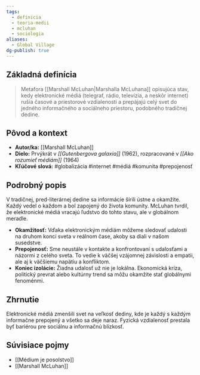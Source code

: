 ```yaml
---
tags:
  - definicia
  - teoria-medii
  - mcluhan
  - sociologia
aliases:
  - Global Village
dg-publish: true
---
```

## Základná definícia

> Metafora [[Marshall McLuhan|Marshalla McLuhana]] opisujúca stav, kedy elektronické médiá (telegraf, rádio, televízia, a neskôr internet) rušia časové a priestorové vzdialenosti a prepájajú celý svet do jedného informačného a sociálneho priestoru, podobného tradičnej dedine.

## Pôvod a kontext

* **Autor/ka:** [[Marshall McLuhan]]
* **Dielo:** Prvýkrát v *[[Gutenbergova galaxia]]* (1962), rozpracované v *[[Ako rozumieť médiám]]* (1964)
* **Kľúčové slová:** #globalizácia #internet #médiá #komunita #prepojenosť

## Podrobný popis

V tradičnej, pred-literárnej dedine sa informácie šírili ústne a okamžite. Každý vedel o každom a bol zapojený do života komunity. McLuhan tvrdil, že elektronické médiá vracajú ľudstvo do tohto stavu, ale v globálnom meradle.

* **Okamžitosť:** Vďaka elektronickým médiám môžeme sledovať udalosti na druhom konci sveta v reálnom čase, akoby sa diali v našom susedstve.
* **Prepojenosť:** Sme neustále v kontakte a konfrontovaní s udalosťami a názormi z celého sveta. To vedie k väčšej vzájomnej závislosti a empatii, ale aj k väčšiemu napätiu a konfliktom.
* **Koniec izolácie:** Žiadna udalosť už nie je lokálna. Ekonomická kríza, politický prevrat alebo kultúrny trend sa môžu okamžite stať globálnymi fenoménmi.

## Zhrnutie

Elektronické médiá zmenšili svet na veľkosť dediny, kde je každý s každým informačne prepojený a všetko sa deje naraz. Fyzická vzdialenosť prestala byť bariérou pre sociálnu a informačnú blízkosť.

## Súvisiace pojmy

* [[Médium je posolstvo]]
* [[Marshall McLuhan]]